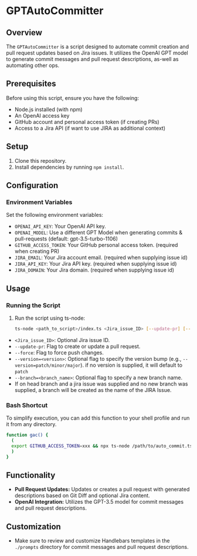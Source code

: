 # GPTAutoCommitter

## Overview
The `GPTAutoCommitter` is a script designed to automate commit creation and pull request updates based on Jira issues. It utilizes the OpenAI GPT model to generate commit messages and pull request descriptions, as-well as automating other ops.

## Prerequisites
Before using this script, ensure you have the following:

- Node.js installed (with npm)
- An OpenAI access key
- GitHub account and personal access token (if creating PRs)
- Access to a Jira API (if want to use JIRA as additional context)


## Setup
1. Clone this repository.
2. Install dependencies by running `npm install`.

## Configuration
### Environment Variables
Set the following environment variables:

- `OPENAI_API_KEY`: Your OpenAI API key.
- `OPENAI_MODEL`: Use a different GPT Model when generating commits & pull-requests (default: gpt-3.5-turbo-1106)
- `GITHUB_ACCESS_TOKEN`: Your GitHub personal access token. (required when creating PR)
- `JIRA_EMAIL`: Your Jira account email. (required when supplying issue id)
- `JIRA_API_KEY`: Your Jira API key. (required when supplying issue id)
- `JIRA_DOMAIN`: Your Jira domain. (required when supplying issue id)

## Usage
### Running the Script
1. Run the script using ts-node:
   ```bash
   ts-node <path_to_script>/index.ts <Jira_issue_ID> [--update-pr] [--force] [--version=<version>] [--branch=<branch_name>]
   ```
  - `<Jira_issue_ID>`: Optional Jira issue ID.
  - `--update-pr`: Flag to create or update a pull request.
  - `--force`: Flag to force push changes. 
  - `--version=<version>`: Optional flag to specify the version bump (e.g., `--version=patch/minor/major`). if no version is supplied, it will default to `patch`
  - `--branch=<branch_name>`: Optional flag to specify a new branch name. 
  - If on head branch and a jira issue was supplied and no new branch was supplied, a branch will be created as the name of the JIRA Issue.

### Bash Shortcut

To simplify execution, you can add this function to your shell profile and run it from any directory.

```bash
function gac() {
  (
  export GITHUB_ACCESS_TOKEN=xxx && npx ts-node /path/to/auto_commit.ts "$@"
  )
}
```

## Functionality
- **Pull Request Updates:** Updates or creates a pull request with generated descriptions based on Git Diff and optional Jira content.
- **OpenAI Integration:** Utilizes the GPT-3.5 model for commit messages and pull request descriptions.

## Customization
- Make sure to review and customize Handlebars templates in the `./prompts` directory for commit messages and pull request descriptions.
